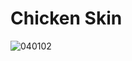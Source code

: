 # Chicken Skin
![040102](https://user-images.githubusercontent.com/50277379/140746852-bf097f8c-41d3-4b70-a8d3-4111339f7255.jpg)

